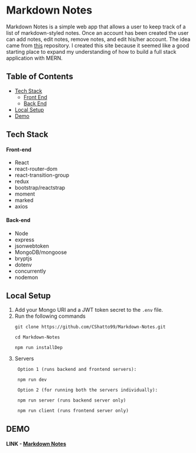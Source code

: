 # Markdown Notes

Markdown Notes is a simple web app that allows a user to keep track of a list of markdown-styled notes. Once an account has been created the user can add notes, edit notes, remove notes, and edit his/her account. The idea came from [this](https://github.com/florinpop17/app-ideas) repository. I created this site because it seemed like a good starting place to expand my understanding of how to build a full stack application with MERN. 

## Table of Contents

- [Tech Stack](#tech-stack)
  - [Front End](#front-end)
  - [Back End](#back-end)
- [Local Setup](#local-setup)
- [Demo](#demo)

## Tech Stack

#### Front-end
* React
* react-router-dom
* react-transition-group
* redux
* bootstrap/reactstrap
* moment
* marked
* axios

#### Back-end
* Node
* express
* jsonwebtoken
* MongoDB/mongoose
* bryptjs
* dotenv
* concurrently
* nodemon

## Local Setup
1. Add your Mongo URI and a JWT token secret to the `.env` file.
2. Run the following commands
    ```
    git clone https://github.com/CShatto99/Markdown-Notes.git
    
    cd Markdown-Notes
    
    npm run installDep
    ```
3. Servers
   ```
    Option 1 (runs backend and frontend servers):
    
    npm run dev
    
    Option 2 (for running both the servers individually):
    
    npm run server (runs backend server only)
    
    npm run client (runs frontend server only)
    ```

## DEMO

#### LINK - [Markdown Notes](https://markdown-notes.herokuapp.com)
